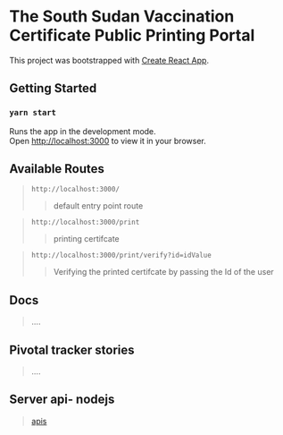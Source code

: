 # The South Sudan Vaccination Certificate Public Printing Portal

This project was bootstrapped with [Create React App](https://github.com/facebook/create-react-app).

## Getting Started

### `yarn start`

Runs the app in the development mode.\
Open [http://localhost:3000](http://localhost:3000) to view it in your browser.

## Available Routes

> `http://localhost:3000/`
>
> > default entry point route

> `http://localhost:3000/print`
>
> > printing certifcate

> `http://localhost:3000/print/verify?id=idValue`
>
> > Verifying the printed certifcate by passing the Id of the user

## Docs

> ....

## Pivotal tracker stories

> ....

## Server api- nodejs

> [apis]('')

